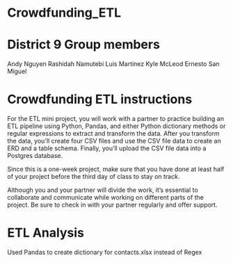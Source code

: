 # Crowdfunding_ETL

# District 9 Group members
Andy Nguyen
Rashidah Namutebi
Luis Martinez
Kyle McLeod
Ernesto San Miguel

# Crowdfunding ETL instructions
 For the ETL mini project, you will work with a partner to practice building an ETL pipeline using Python, Pandas, and either Python dictionary methods or regular expressions to extract and transform the data. After you transform the data, you'll create four CSV files and use the CSV file data to create an ERD and a table schema. Finally, you’ll upload the CSV file data into a Postgres database.

Since this is a one-week project, make sure that you have done at least half of your project before the third day of class to stay on track.

Although you and your partner will divide the work, it’s essential to collaborate and communicate while working on different parts of the project. Be sure to check in with your partner regularly and offer support.

# ETL Analysis

Used Pandas to create dictionary for contacts.xlsx instead of Regex
